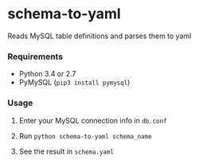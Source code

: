 # schema-to-yaml
Reads MySQL table definitions and parses them to yaml

### Requirements

- Python 3.4 or 2.7
- PyMySQL (`pip3 install pymysql`)

### Usage

1. Enter your MySQL connection info in `db.conf`

1. Run `python schema-to-yaml schema_name`

1. See the result in `schema.yaml`
